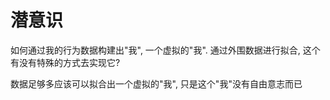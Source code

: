 # 潜意识

如何通过我的行为数据构建出"我", 一个虚拟的"我". 通过外围数据进行拟合, 这个有没有特殊的方式去实现它?

数据足够多应该可以拟合出一个虚拟的"我", 只是这个"我"没有自由意志而已
